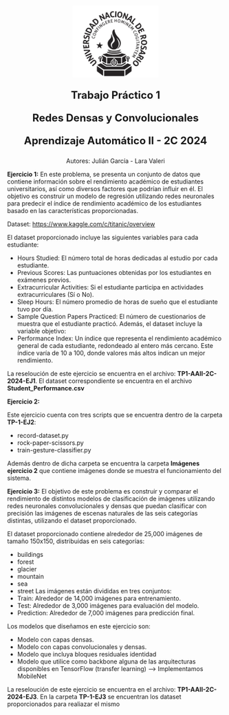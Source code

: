 <p align="center">
  <img src="unr.logo.png" alt="Logo del proyecto" width="200"/>
</p>
<p align="center" style="font-size:24px;">
  <b>Trabajo Práctico 1</b>
</p> 
<p align="center" style="font-size:24px;">
  <b>Redes Densas y Convolucionales</b>
</p> 
<p align="center" style="font-size:24px;">
  <b>Aprendizaje Automático II - 2C 2024</b>
</p> 
<p align="center">
  Autores: Julián García - Lara Valeri
</p>

<b>Ejercicio 1:</b>
En este problema, se presenta un conjunto de datos que contiene información sobre el rendimiento académico de estudiantes universitarios,
así como diversos factores que podrían influir en él. El objetivo es construir un modelo de regresión utilizando redes neuronales para
predecir el índice de rendimiento académico de los estudiantes basado en las características proporcionadas.

Dataset: https://www.kaggle.com/c/titanic/overview

El dataset proporcionado incluye las siguientes variables para cada estudiante:

- Hours Studied: El número total de horas dedicadas al estudio por cada estudiante.
- Previous Scores: Las puntuaciones obtenidas por los estudiantes en exámenes previos.
- Extracurricular Activities: Si el estudiante participa en actividades extracurriculares (Sí o No).
- Sleep Hours: El número promedio de horas de sueño que el estudiante tuvo por día.
- Sample Question Papers Practiced: El número de cuestionarios de muestra que el estudiante practicó.
  Además, el dataset incluye la variable objetivo:
- Performance Index: Un índice que representa el rendimiento académico general de cada estudiante, redondeado al entero más cercano.
  Este índice varía de 10 a 100, donde valores más altos indican un mejor rendimiento.

La reseloución de este ejercicio se encuentra en el archivo: <b>TP1-AAII-2C-2024-EJ1</b>. El dataset correspondiente se encuentra en el archivo <b>Student_Performance.csv</b>

<b>Ejercicio 2:</b>

Este ejercicio cuenta con tres scripts que se encuentra dentro de la carpeta <b>TP-1-EJ2</b>:

- record-dataset.py
- rock-paper-scissors.py
- train-gesture-classifier.py

Además dentro de dicha carpeta se encuentra la carpeta <b>Imágenes ejercicio 2</b> que contiene imágenes donde se muestra el funcionamiento del sistema.

<b>Ejercicio 3:</b>
El objetivo de este problema es construir y comparar el rendimiento de distintos modelos de clasificación de imágenes utilizando redes
neuronales convolucionales y densas que puedan clasificar con precisión las imágenes de escenas naturales de las seis categorías
distintas, utilizando el dataset proporcionado.

El dataset proporcionado contiene alrededor de 25,000 imágenes de tamaño 150x150, distribuidas en seis categorías:

- buildings
- forest
- glacier
- mountain
- sea
- street
  Las imágenes están divididas en tres conjuntos:
- Train: Alrededor de 14,000 imágenes para entrenamiento.
- Test: Alrededor de 3,000 imágenes para evaluación del modelo.
- Prediction: Alrededor de 7,000 imágenes para predicción final.

Los modelos que diseñamos en este ejercicio son:

- Modelo con capas densas.
- Modelo con capas convolucionales y densas.
- Modelo que incluya bloques residuales identidad
- Modelo que utilice como backbone alguna de las arquitecturas disponibles en TensorFlow (transfer learning) --> Implementamos MobileNet

La reseloución de este ejercicio se encuentra en el archivo: <b>TP1-AAII-2C-2024-EJ3</b>. En la carpeta <b>TP-1-EJ3</b> se encuentran los dataset proporcionados para realiazar el mismo
